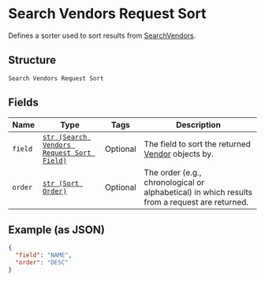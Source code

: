 
# Search Vendors Request Sort

Defines a sorter used to sort results from [SearchVendors](../../doc/api/vendors.md#search-vendors).

## Structure

`Search Vendors Request Sort`

## Fields

| Name | Type | Tags | Description |
|  --- | --- | --- | --- |
| `field` | [`str (Search Vendors Request Sort Field)`](../../doc/models/search-vendors-request-sort-field.md) | Optional | The field to sort the returned [Vendor](../../doc/models/vendor.md) objects by. |
| `order` | [`str (Sort Order)`](../../doc/models/sort-order.md) | Optional | The order (e.g., chronological or alphabetical) in which results from a request are returned. |

## Example (as JSON)

```json
{
  "field": "NAME",
  "order": "DESC"
}
```

